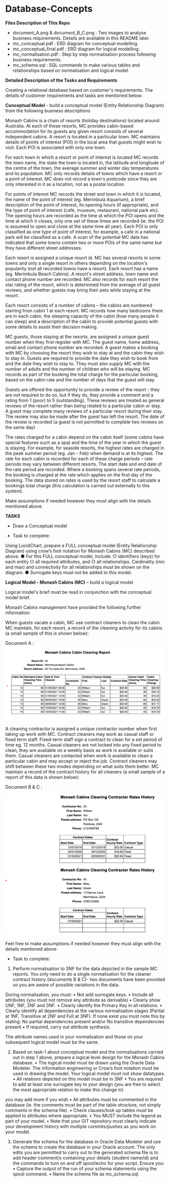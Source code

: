 # Database-Concepts

**Files Description of This Repo**
- document_A.png & document_B_C.png : Two images to analyse business requirements. Details are available in this README later. 
- mc_conceptual.pdf : ERD diagram for conceptual modelling.
- mc_conceptual_final.pdf : ERD diagram for logical modelling.
- mc_normalisation.pdf : Step by step normalisation process following business requirements.
- mc_schema.sql : SQL commands to make various tables and relationships based on normalisation and logical model.

**Detailed Description of the Tasks and Requirements**

Creating a relational database based on customer's requirements. The details of customer requirements and tasks are mentioned below: 

**Conceptual Model** - build a conceptual model (Entity Relationship Diagram) from the following business descriptions

Monash Cabins is a chain of resorts (holiday destinations) located around Australia. At each of these resorts, MC provides cabin-based accommodation for its guests any given resort consists of several independent cabins. A resort is located in a particular town. MC maintains details of points of interest (POI) in the local area that guests might wish to visit. Each POI is associated with only one town.

For each town in which a resort or point of interest is located MC records the town name, the state the town is located in, the latitude and longitude of the centre of the town, the average summer and winter day temperatures and its population. MC only records details of towns which have a resort or a point of interest. MC does not record a town's postcode since they are only interested in it as a location, not as a postal location.

For points of interest MC records the street and town in which it is located, the name of the point of interest (eg. Merimbula Aquarium), a brief description of the point of interest, its opening hours (if appropriate), and the type of point of interest (café, museum, restaurant, national park etc). The opening hours are recorded as the time at which the POI opens and the time at which it closes, only one set of these times are recorded (ie. the POI is assumed to open and close at the same time all year). Each POI is only classified as one type of point of interest, for example, a cafe in a national park will be classified as a cafe. A scan of the potential MC data has indicated that some towns contain two or more POIs of the same name but they have different street addresses.

Each resort is assigned a unique resort id. MC has several resorts in some towns and only a single resort in others depending on the location's popularity (not all recorded towns have a resort). Each resort has a name (eg. Merimbula Beach Cabins). A resort's street address, town name and contact phone number are recorded. MC also records for each resort the star rating of the resort, which is determined from the average of all guest reviews, and whether guests may bring their pets while staying at the resort.

Each resort consists of a number of cabins – the cabins are numbered starting from cabin 1 at each resort. MC records how many bedrooms there are in each cabin, the sleeping capacity of the cabin (how many people it can sleep) and a description of the cabin to provide potential guests with some details to assist their decision making.

MC guests, those staying at the resorts, are assigned a unique guest number when they first register with MC. The guest name, home address, email and contact phone number are recorded. A guest makes a booking with MC by choosing the resort they wish to stay at and the cabin they wish to stay in. Guests are required to provide the date they wish to book from and the date they wish to stay to. They must also supply MC with the number of adults and the number of children who will be staying. MC records as part of the booking the total charge for the particular booking, based on the cabin rate and the number of days that the guest will stay.

Guests are offered the opportunity to provide a review of the resort - they are not required to do so, but if they do, they provide a comment and a rating from 1 (poor) to 5 (outstanding). These reviews are treated as general reviews of the resort rather than being related to a particular cabin or stay. A guest may complete many reviews of a particular resort during their stay. The review may also be made after the guest has left the resort. The date of the review is recorded (a guest is not permitted to complete two reviews on the same day).

The rates charged for a cabin depend on the cabin itself (some cabins have special features such as a spa) and the time of the year in which the guest is staying. For example, for seaside resorts, the highest rates are charged in the peak summer period (eg. Jan – Feb) when demand is at its highest. The rate for each cabin is recorded for each of these charge periods – rate periods may vary between different resorts. The start date and end date of the rate period are recorded. Where a booking spans several rate periods, the booking is charged at the rate which applies on the first day of the booking. The data stored on rates is used by the resort staff to calculate a bookings total charge (this calculation is carried out externally to this system).

Make assumptions if needed however they must align with the details mentioned above.

**TASKS**

- Draw a Conceptual model

- Task to complete:

Using LucidChart, prepare a FULL conceptual model (Entity Relationship Diagram) using crow’s foot notation for Monash Cabins (MC) described above. ● For this FULL conceptual model, include: ○ identifiers (keys) for each entity ○ all required attributes, and ○ all relationships. Cardinality (min and max) and connectivity for all relationships must be shown on the diagram. ● Surrogate keys must not be added to this model.

**Logical Model - Monash Cabins (MC)** – build a logical model

Logical model's brief must be read in conjunction with the conceptual model brief.

Monash Cabins management have provided the following further information:

When guests vacate a cabin, MC use contract cleaners to clean the cabin. MC maintain, for each resort, a record of the cleaning activity for its cabins (a small sample of this is shown below):

Document A :
![alt text](https://github.com/SyedKabir-dataWorm/Database-Concepts/blob/main/document_A.png)

A cleaning contractor is assigned a unique contractor number when first taking up work with MC. Contract cleaners may work as casual staff or fixed term staff. Fixed-term staff sign a contract to clean for a set period of time eg. 12 months. Casual cleaners are not locked into any fixed period to clean, they are available on a weekly basis as work is available or suits them. Casual cleaners are contacted when work is available to clean a particular cabin and may accept or reject the job. Contract cleaners may shift between these two modes depending on what suits them better. MC maintain a record of the contract history for all cleaners (a small sample of a report of this data is shown below):

Document B & C :

![alt text](https://github.com/SyedKabir-dataWorm/Database-Concepts/blob/main/document_B_C.png)

Feel free to make assumptions if needed however they must align with the details mentioned above

- Task to complete:

1. Perform normalisation to 3NF for the data depicted in the sample MC reports. You only need to do a single normalisation for the cleaner contract history (documents B & C)- two documents have been provided so you are aware of possible variations in the data.

During normalisation, you must: • Not add surrogate keys. • Include all attributes (you must not remove any attribute as derivable) • Clearly show UNF, 1NF, 2NF and 3NF. • Clearly identify the Primary Key in all relations. • Clearly identify all dependencies at the various normalisation stages (Partial at 1NF, Transitive at 2NF and Full at 3NF). If none exist you must note this by stating: No partial dependencies present and/or No transitive dependencies present • If required, carry out attribute synthesis.

The attribute names used in your normalisation and those on your subsequent logical model must be the same.

2. Based on task-1 about conceptual model and the normalisations carried out in step 1 above, prepare a logical level design for the Monash Cabins database. • The logical model must be drawn using the Oracle Data Modeler. The information engineering or Crow’s foot notation must be used in drawing the model. Your logical model must not show datatypes. • All relations depicted on this model must be in 3NF • You are required to add at least one surrogate key to your design (you are free to select the most appropriate relation to make this change in)

you may add more if you wish • All attributes must be commented in the database (ie. the comments must be part of the table structure, not simply comments in the schema file). • Check clauses/look up tables must be applied to attributes where appropriate. • You MUST include the legend as part of your model. • Note that your GIT repository must clearly indicate your development history with multiple commits/pushes as you work on your model.

3. Generate the schema for the database in Oracle Data Modeler and use the schema to create the database in your Oracle account. The only edits you are permitted to carry out to the generated schema file is to add header comment/s containing your details (student name/id) and the commands to turn on and off spool/echo for your script. Ensure you: • Capture the output of the run of your schema statements using the spool command. • Name the schema file as mc_schema.sql.

